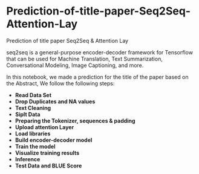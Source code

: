 # Prediction-of-title-paper-Seq2Seq-Attention-Lay
Prediction of title paper Seq2Seq &amp; Attention Lay

seq2seq is a general-purpose encoder-decoder framework for Tensorflow that can be used for Machine Translation, Text Summarization, Conversational Modeling, Image Captioning, and more.

In this notebook, we made a prediction for the title of the paper based on the Abstract, We follow the following steps:

* **Read Data Set**
* **Drop Duplicates and NA values**
* **Text Cleaning**
* **Siplt Data**
* **Preparing the Tokenizer, sequences & padding**
* **Upload attention Layer**
* **Load libraries**
* **Build encoder-decoder model**
* **Train the model**
* **Visualize training results**
* **Inference**
* **Test Data and BLUE Score**
